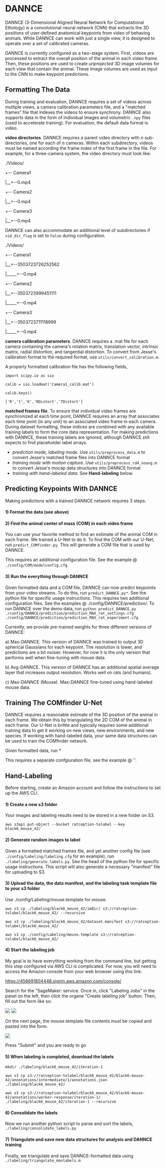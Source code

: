 # DANNCE

DANNCE (3-Dimensional Aligned Neural Network for Computational Ethology) is a convolutional neural network (CNN) that extracts the 3D positions of user-defined anatomical keypoints from video of behaving animals. While DANNCE can work with just a single view, it is designed to operate over a set of calibrated cameras.

DANNCE is currently configured as a two-stage system. First, videos are processed to extract the overall position of the animal in each video frame. Then, these positions are used to create *unprojected* 3D image volumes for each view that contain the animal. These image volumes are used as input to the CNN to make keypoint predictions.

## Formatting The Data
During training and evaluation, DANNCE requires a set of videos across multiple views, a camera calibration parameters file, and a "matched frames" file that indexes the videos to ensure synchrony. DANNCE also supports data in the form of individual images and volumetric `.npy` files (used to accelerate training). For evaluation, the default data format is video.

**video directories**.
DANNCE requires a parent video directory with *n* sub-directories, one for each of *n* cameras. Within each subdirectory, videos must be named according the frame index of the first frame in the file. For example, for a three-camera system, the video directory must look like:

./Videos/

+-- Camera1

|\_\_+--0.mp4

+-- Camera2

|\_\_+--0.mp4

+-- Camera3

|\_\_+--0.mp4

DANNCE can also accommodate an additional level of subdirectories if `vid_dir_flag` is set to `False` during configuration. 

./Videos/

+-- Camera1

|\_\_+--3503723726252562

|\_\_\_\_\_+--0.mp4

+-- Camera2

|\_\_+--3503723999451111

|\_\_\_\_\_+--0.mp4

+-- Camera3

|\_\_+--3503723711118999

|\_\_\_\_\_+--0.mp4

**camera calibration parameters**.
DANNCE requires a .mat file for each camera containing the camera's rotation matrix, translation vector, intrinsic matrix, radial distortion, and tangential distortion. To convert from Jesse's calibration format to the required format, use `utils/convert_calibration.m`.

A properly formatted calibration file has the following fields,

`import scipy.io as sio`

`calib = sio.loadmat('Camera1_calib.mat')`

`calib.keys()`

`['R','t','K','RDistort','TDistort']`

**matched frames file**.
To ensure that individual video frames are synchronized at each time point, DANNCE requires an array that associates each time point (in any unit) to an associated video frame in each camera. During dataset formatting, these indices are combined with any available training labels to form the core data representation. For making predictions with DANNCE, these training labels are ignored, although DANNCE still expects to find placeholder label arrays.
- *prediction mode, labeling mode*. Use `utils/preprocess_data.m` to convert Jesse's matched frame files into DANNCE format
- *training mode with motion capture*. Use `utils/preprocess_rd4_noavg.m` to convert Jesse's mocap data structures into DANNCE format
- *training with hand-labeled data*. See **Hand-labeling** below.
    
## Predicting Keypoints With DANNCE

Making predictions with a trained DANNCE network requires 3 steps.

#### 1) Format the data (see above)
#### 2) Find the animal center of mass (COM) in each video frame
You can use your favorite method to find an estimate of the animal COM in each frame. We trained a U-Net to do it. To find the COM with our U-Net, run `predict_COMfinder.py`. This will generate a COM file that is used by DANNCE.

This requires an additional configuration file. See the example @ `./config/COM/modelconfig.cfg`.

#### 3) Run the everything through DANNCE
Given formatted data and a COM file, DANNCE can now predict keypoints from your video streams.
To do this, run `predict_DANNCE.py*`. See the python file for specific usage instructions.
This requires two additional configuration files. See the examples @ ./config/DANNCE/prediction/. To run DANNCE over the demo data, run `python predict_DANNCE.py ./config/DANNCE/prediction/prediction_MAX_rat_settings.cfg ./config/DANNCE/prediction/prediction_MAX_rat_experiment.cfg`

Currently, we provide pre-trained weights for three different versions of DANNCE:

a) Max-DANNCE. This version of DANNCE was trained to output 3D spherical Gaussians for each keypoint. The resolution is lower, and predictions are a bit noisier. However, for now it is the only version that performs well when fine-tuning with mouse data.

b) Avg-DANNCE. This version of DANNCE has an additional spatial average layer that increases output resolution. Works well on rats (and humans).

c) Max-DANNCE (Mouse). Max-DANNCE fine-tuned using hand-labeled mouse data.

## Training The COMfinder U-Net
DANNCE requires a reasonable estimate of the 3D position of the animal in each frame. We obtain this by triangulating the 2D COM of the animal in each frame. Our U-Net is brittle and typically requires some additional training data to get it working on new views, new environments, and new species. If working with hand-labeled data, your same data structures can be used to train the COMfinder network.

Given formatted data, run *

This requires a separate confgiuration file, see the example @ ''.

## Hand-Labeling
Before starting, create an Amazon account and follow the instructions to set up the AWS CLI.

#### 1) Create a new s3 folder
Your images and labeling results need to be stored in a new folder on S3.

`aws s3api put-object --bucket ratception-tolabel --key black6_mouse_42/`

#### 2) Generate random images to label
Given a formatted matched frames file, and yet another config file (see `./config/Labeling/labeling.cfg` for an example), run `./labeling/generate_labels.py`. See the head of the python file for specific usage instructions. This script will also generate a necessary "manifest" file for uploading to S3.

#### 3) Upload the data, the data manifest, and the labeling task template file to your s3 folder
Use ./config/Labeling/mouse.template for mouse.

`aws s3 cp ./labeling/black6_mouse_42/imDir/ s3://ratception-tolabel/black6_mouse_42/ --recursive`

`aws s3 cp ./labeling/black6_mouse_42/dataset.manifest s3://ratception-tolabel/black6_mouse_42/`

`aws s3 cp ./config/Labeling/mouse.template s3://ratception-tolabel/black6_mouse_42/`

#### 4) Start the labeling job
My goal is to have everything working from the command line, but getting this step configured via AWS CLI is complicated. For now, you will need to access the Amazon console from your web browser using this link:

https://458691804448.signin.aws.amazon.com/console/

Search for the "SageMaker: service. Once in, click "Labeling Jobs" in the panel on the left, then click the organe "Create labeling job" button. Then, fill out the form like so:

![](./labeling/instruct1.png)
![](./labeling/instruct2.png)

On the next page, the mouse.template file contents must be copied and pasted into the form.

![](../../DANNCE/labeling/instruct3.png)

Press "Submit" and you are ready to go

#### 5) When labeling is completed, download the labels

`mkdir ./labeling/black6_mouse_42/iteration-1`

`aws s3 cp s3://ratception-tolabel/black6_mouse_42/black6-mouse-42/annotations/intermediate/1/annotations.json ./labeling/black6_mouse_42/`

`aws s3 cp s3://ratception-tolabel/black6_mouse_42/black6-mouse-42/annotations/worker-response/iteration-1/ ./labeling/black6_mouse_42/iteration-1 --recursive`

#### 6) Consolidate the labels

Now we run another python script to parse and sort the labels, `./labeling/consolidate_labels.py` 

#### 7) Triangulate and save new data structures for analysis and DANNCE training

Finally, we triangulate and save DANNCE-formatted data using `./labeling/triangulate_manlabels.m`
